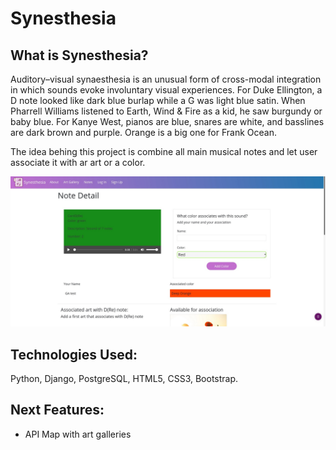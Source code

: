 # Synesthesia

## What is Synesthesia?
Auditory–visual synaesthesia is an unusual form of cross-modal integration in which sounds evoke involuntary visual experiences. 
For Duke Ellington, a D note looked like dark blue burlap while a G was light blue satin. When Pharrell Williams listened to Earth, Wind & Fire as a kid, he saw burgundy or baby blue. For Kanye West, pianos are blue, snares are white, and basslines are dark brown and purple. Orange is a big one for Frank Ocean.

The idea behing this project is combine all main musical notes and let user associate it with ar art or a color.

![Signup](/assets/note_detail.jpg)

## Technologies Used:
Python,
Django,
PostgreSQL,
HTML5,
CSS3,
Bootstrap.

## Next Features:

* API Map with art galleries
